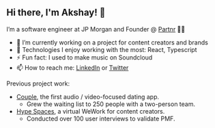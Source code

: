 <!--
**officiallyakshay/officiallyakshay** is a ✨ _special_ ✨ repository because its `README.md` (this file) appears on your GitHub profile.

Here are some ideas to get you started:

- 🔭 I’m currently working on ...
- 🌱 I’m currently learning ...
- 👯 I’m looking to collaborate on ...
- 🤔 I’m looking for help with ...
- 💬 Ask me about ...
- 📫 How to reach me: ...
- 😄 Pronouns: ...
- ⚡ Fun fact: ...
-->

## Hi there, I'm Akshay! 👋

I’m a software engineer at JP Morgan and Founder @ [Partnr](https://usepartnr.com/) 👨‍💻

- 👀 I’m currently working on a project for content creators and brands 
- 🌱 Technologies I enjoy working with the most: React, Typescript
- ⚡ Fun fact: I used to make music on Soundcloud
- 📫 How to reach me: [LinkedIn](https://www.linkedin.com/in/akshay-prabhakar/) or [Twitter](https://twitter.com/akshaycoding)

Previous project work:
- [Couple](https://couple-v2.webflow.io/), the first audio / video-focused dating app.
  - Grew the waiting list to 250 people with a two-person team.
- [Hype Spaces](https://hypespaces.vercel.app/), a virtual WeWork for content creators.
  - Conducted over 100 user interviews to validate PMF.
